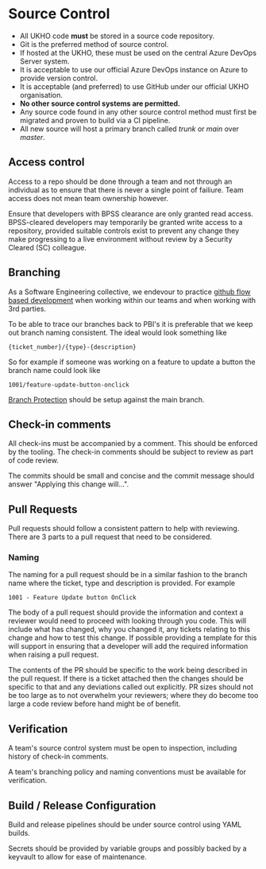 # Source Control

* All UKHO code **must** be stored in a source code repository.
* Git is the preferred method of source control.
* If hosted at the UKHO, these must be used on the central Azure DevOps Server system.
* It is acceptable to use our official Azure DevOps instance on Azure to provide version control.
* It is acceptable (and preferred) to use GitHub under our official UKHO organisation.
* **No other source control systems are permitted.**
* Any source code found in any other source control method must first be migrated and proven to build via a CI pipeline.
* All new source will host a primary branch called _trunk_ or _main_ over _master_.

## Access control

Access to a repo should be done through a team and not through an individual as to ensure that there is never a single point of failiure. Team access does not mean team ownership however.

Ensure that developers with BPSS clearance are only granted read access. BPSS-cleared developers may temporarily be granted write access to a repository, provided suitable controls exist to prevent any change they make progressing to a live environment without review by a Security Cleared (SC) colleague.

## Branching

As a Software Engineering collective, we endevour to practice [github flow based development](https://docs.github.com/en/get-started/using-github/github-flow) when working within our teams and when working with 3rd parties.

To be able to trace our branches back to PBI's it is preferable that we keep out branch naming consistent. The ideal would look something like 

`{ticket_number}/{type}-{description}`

So for example if someone was working on a feature to update a button the branch name could look like

`1001/feature-update-button-onclick`

[Branch Protection](/software-engineering-policies/SourceControl/BranchProtectionPolicy.md) should be setup against the main branch.

## Check-in comments

All check-ins must be accompanied by a comment.  This should be enforced by the tooling.  The check-in comments should be subject to review as part of code review.

The commits should be small and concise and the commit message should answer "Applying this change will...".

## Pull Requests

Pull requests should follow a consistent pattern to help with reviewing. There are 3 parts to a pull request that need to be considered.

### Naming

The naming for a pull request should be in a similar fashion to the branch name where the ticket, type and description is provided. For example

`1001 - Feature Update button OnClick`

The body of a pull request should provide the information and context a reviewer would need to proceed with looking through you code. This will include what has changed, why you changed it, any tickets relating to this change and how to test this change. If possible providing a template for this will support in ensuring that a developer will add the required information when raising a pull request.

The contents of the PR should be specific to the work being described in the pull request. If there is a ticket attached then the changes should be specific to that and any deviations called out explicitly. PR sizes should not be too large as to not overwhelm your reviewers; where they do become too large a code review before hand might be of benefit.

## Verification

A team's source control system must be open to inspection, including history of check-in comments.

A team's branching policy and naming conventions must be available for verification.

## Build / Release Configuration

Build and release pipelines should be under source control using YAML builds.

Secrets should be provided by variable groups and possibly backed by a keyvault to allow for ease of maintenance.
